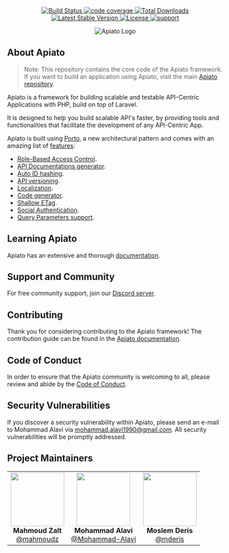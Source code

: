 <p align="center">
<a href="https://github.com/apiato/core/actions/workflows/tests.yaml">
<img src="https://github.com/apiato/core/actions/workflows/tests.yaml/badge.svg" alt="Build Status">
</a>
<a href="https://codecov.io/gh/apiato/core" > 
 <img src="https://codecov.io/gh/apiato/core/graph/badge.svg?token=TQqxTZAhUk" alt="code coverage"/> 
</a>
<a href="https://packagist.org/packages/apiato/core">
<img src="https://img.shields.io/packagist/dt/apiato/core" alt="Total Downloads"></a>
<br>
<a href="https://packagist.org/packages/apiato/core">
<img src="https://img.shields.io/packagist/v/apiato/core" alt="Latest Stable Version">
</a>
<a href="https://github.com/apiato/core">
<img src="https://img.shields.io/github/license/apiato/core" alt="License">
</a>
<a href="https://discord.gg/ryPcV4KM5k">
<img src="https://img.shields.io/discord/800815227839053834?label=discord" alt="support">
</a>
</p>

<p align="center">
   <img src="https://github.com/apiato/documentation/blob/master/images/apiato.jpg" alt="Apiato Logo"/>
</p>

## About Apiato

> Note: This repository contains the core code of the Apiato framework. If you want to build an application using Apiato, visit the main [Apiato repository](https://github.com/apiato/apiato).

Apiato is a framework for building scalable and testable API-Centric Applications with PHP, build on top of Laravel.

It is designed to help you build scalable API's faster, by providing tools and functionalities that facilitate the
development of any API-Centric App.

Apiato is built using [Porto](https://github.com/Mahmoudz/Porto),
a new architectural pattern and comes with an amazing list of [features](http://apiato.io/):

- [Role-Based Access Control](https://apiato.io/docs/core-features/authorization).
- [API Documentations generator](https://apiato.io/docs/additional-features/documentation).
- [Auto ID hashing](https://apiato.io/docs/core-features/hash-id).
- [API versioning](https://apiato.io/docs/core-features/api-versioning).
- [Localization](https://apiato.io/docs/additional-features/localization).
- [Code generator](https://apiato.io/docs/core-features/code-generator).
- [Shallow ETag](https://apiato.io/docs/core-features/etag).
- [Social Authentication](https://apiato.io/docs/additional-features/social-authentication).
- [Query Parameters support](https://apiato.io/docs/core-features/query-parameters).


## Learning Apiato
Apiato has an extensive and thorough [documentation](https://apiato.io/docs).

## Support and Community
For free community support, join our [Discord server](https://discord.gg/ryPcV4KM5k).

## Contributing
Thank you for considering contributing to the Apiato framework! The contribution guide can be found in the [Apiato documentation](https://apiato.io/docs/contribution-guide).

## Code of Conduct
In order to ensure that the Apiato community is welcoming to all, please review and abide by the [Code of Conduct](https://apiato.io/docs/contribution-guide#code-of-conduct).

## Security Vulnerabilities
If you discover a security vulnerability within Apiato,
please send an e-mail to Mohammad Alavi via [mohammad.alavi1990@gmail.com](mailto:mohammad.alavi1990@gmail.com).
All security vulnerabilities will be promptly addressed.

## Project Maintainers
<table>
  <tbody>
     <tr>
        <td align="center" valign="top">
            <img width="125" height="125" src="https://github.com/mahmoudz.png?s=150">
            <br>
            <strong>Mahmoud Zalt</strong>
            <br>
            <a href="https://github.com/Mahmoudz">@mahmoudz</a>
        </td>
         <td align="center" valign="top">
            <img width="125" height="125" src="https://github.com/mohammad-alavi.png?s=150">
            <br>
            <strong>Mohammad Alavi</strong>
            <br>
            <a href="https://github.com/mohammad-alavi">@Mohammad-Alavi</a>
        </td>
          <td align="center" valign="top">
            <img width="125" height="125" src="https://github.com/mderis.png?s=150">
            <br>
            <strong>Moslem Deris</strong>
            <br>
            <a href="https://github.com/mderis">@mderis</a>
          </td>
     </tr>
  </tbody>
</table>

[comment]: # (Open Collective Tiers)

[contributors-src]: https://contrib.rocks/image?repo=apiato/apiato

[contributors-href]: https://github.com/apiato/apiato/graphs/contributors

[backers-src]: https://opencollective.com/apiato/tiers/awesome-backers.svg?width=890&button=false&isActive=true

[backers-href]: https://opencollective.com/apiato#contributors

[gold-sponsors-src]: https://opencollective.com/apiato/tiers/gold-sponsors.svg?avatarHeight=80&width=890&button=false&isActive=true

[gold-sponsors-href]: https://opencollective.com/apiato#contributors

[silver-sponsors-src]: https://opencollective.com/apiato/tiers/silver-sponsors.svg?avatarHeight=64&width=890&button=false&isActive=true

[silver-sponsors-href]: https://opencollective.com/apiato#contributors

[bronze-sponsors-src]: https://opencollective.com/apiato/tiers/bronze-sponsors.svg?avatarHeight=48&width=890&button=false&isActive=true

[bronze-sponsors-href]: https://opencollective.com/apiato#contributors
